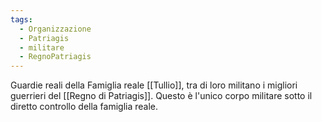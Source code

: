 ```yaml
---
tags:
  - Organizzazione
  - Patriagis
  - militare
  - RegnoPatriagis
---
```

Guardie reali della Famiglia reale [[Tullio]], tra di loro militano i migliori guerrieri del [[Regno di Patriagis]].
Questo è l'unico corpo militare sotto il diretto controllo della famiglia reale. 

